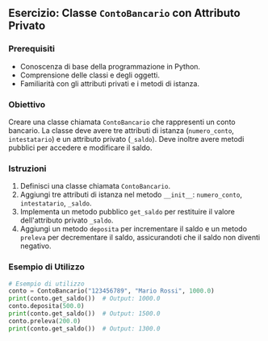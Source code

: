 ## Esercizio: Classe `ContoBancario` con Attributo Privato

### Prerequisiti

- Conoscenza di base della programmazione in Python.
- Comprensione delle classi e degli oggetti.
- Familiarità con gli attributi privati e i metodi di istanza.

### Obiettivo

Creare una classe chiamata `ContoBancario` che rappresenti un conto bancario. La classe deve avere tre attributi di istanza (`numero_conto`, `intestatario`) e un attributo privato (`_saldo`). Deve inoltre avere metodi pubblici per accedere e modificare il saldo.

### Istruzioni

1. Definisci una classe chiamata `ContoBancario`.
2. Aggiungi tre attributi di istanza nel metodo `__init__`: `numero_conto`, `intestatario`, `_saldo`.
3. Implementa un metodo pubblico `get_saldo` per restituire il valore dell'attributo privato `_saldo`.
4. Aggiungi un metodo `deposita` per incrementare il saldo e un metodo `preleva` per decrementare il saldo, assicurandoti che il saldo non diventi negativo.

### Esempio di Utilizzo

```python
# Esempio di utilizzo
conto = ContoBancario("123456789", "Mario Rossi", 1000.0)
print(conto.get_saldo())  # Output: 1000.0
conto.deposita(500.0)
print(conto.get_saldo())  # Output: 1500.0
conto.preleva(200.0)
print(conto.get_saldo())  # Output: 1300.0
```

